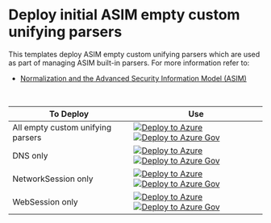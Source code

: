 # Deploy initial ASIM empty custom unifying parsers

This templates deploy ASIM empty custom unifying parsers which are used as part of managing ASIM built-in parsers. For more information refer to:

- [Normalization and the Advanced Security Information Model (ASIM)](https://aka.ms/AboutASIM)

<br>

| To Deploy | Use | 
| --------- | --- |
| All empty custom unifying parsers | [![Deploy to Azure](https://aka.ms/deploytoazurebutton)](https://portal.azure.com/#create/Microsoft.Template/uri/https%3A%2F%2Fraw.githubusercontent.com%2FAzure%2FAzure-Sentinel%2Fmaster%2FASIM%2Fdeploy%2FEmptyCustomUnifyingParsers%2FFullDeploymentCustomUnifyingParsers.json) [![Deploy to Azure Gov](https://aka.ms/deploytoazuregovbutton)](https://portal.azure.us/#create/Microsoft.Template/uri/https%3A%2F%2Fraw.githubusercontent.com%2FAzure%2FAzure-Sentinel%2Fmaster%2FASIM%2Fdeploy%2FEmptyCustomUnifyingParsers%2FFullDeploymentCustomUnifyingParsers.json) |
| DNS only | [![Deploy to Azure](https://aka.ms/deploytoazurebutton)](https://portal.azure.com/#create/Microsoft.Template/uri/https%3A%2F%2Fraw.githubusercontent.com%2FAzure%2FAzure-Sentinel%2Fmaster%2FASIM%2Fdeploy%2FEmptyCustomUnifyingParsersDnsDeploy%2FmentCustomUnifyingParsers.json) [![Deploy to Azure Gov](https://aka.ms/deploytoazuregovbutton)](https://portal.azure.us/#create/Microsoft.Template/uri/https%3A%2F%2Fraw.githubusercontent.com%2FAzure%2FAzure-Sentinel%2Fmaster%2FASIM%2Fdeploy%2FEmptyCustomUnifyingParsers%2FDnsDeploymentCustomUnifyingParsers.json) |
| NetworkSession only | [![Deploy to Azure](https://aka.ms/deploytoazurebutton)](https://portal.azure.com/#create/Microsoft.Template/uri/https%3A%2F%2Fraw.githubusercontent.com%2FAzure%2FAzure-Sentinel%2Fmaster%2FASIM%2Fdeploy%2FEmptyCustomUnifyingParsersNetworkSessionDeploy%2FmentCustomUnifyingParsers.json) [![Deploy to Azure Gov](https://aka.ms/deploytoazuregovbutton)](https://portal.azure.us/#create/Microsoft.Template/uri/https%3A%2F%2Fraw.githubusercontent.com%2FAzure%2FAzure-Sentinel%2Fmaster%2FASIM%2Fdeploy%2FEmptyCustomUnifyingParsers%2FNetworkSessionDeploymentCustomUnifyingParsers.json) |
| WebSession only | [![Deploy to Azure](https://aka.ms/deploytoazurebutton)](https://portal.azure.com/#create/Microsoft.Template/uri/https%3A%2F%2Fraw.githubusercontent.com%2FAzure%2FAzure-Sentinel%2Fmaster%2FASIM%2Fdeploy%2FEmptyCustomUnifyingParsersWebSessionDeploy%2FmentCustomUnifyingParsers.json) [![Deploy to Azure Gov](https://aka.ms/deploytoazuregovbutton)](https://portal.azure.us/#create/Microsoft.Template/uri/https%3A%2F%2Fraw.githubusercontent.com%2FAzure%2FAzure-Sentinel%2Fmaster%2FASIM%2Fdeploy%2FEmptyCustomUnifyingParsers%2FWebSessionDeploymentCustomUnifyingParsers.json) |

